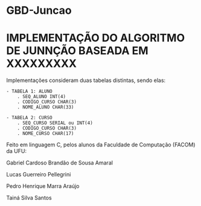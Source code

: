 # GBD-Juncao

# IMPLEMENTAÇÃO DO ALGORITMO DE JUNNÇÃO BASEADA EM XXXXXXXXX


Implementações consideram duas tabelas distintas, sendo elas:

	- TABELA 1: ALUNO
		. SEQ_ALUNO INT(4)  
		. CODIGO_CURSO CHAR(3) 
		. NOME_ALUNO CHAR(33)  

	- TABELA 2: CURSO
		. SEQ_CURSO SERIAL ou INT(4)
		. CODIGO_CURSO CHAR(3)
		. NOME_CURSO CHAR(17)


Feito em linguagem C, pelos alunos da Faculdade de Computação (FACOM) da UFU:

Gabriel Cardoso Brandão de Sousa Amaral

Lucas Guerreiro Pellegrini

Pedro Henrique Marra Araújo

Tainá Silva Santos
